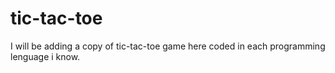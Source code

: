 # tic-tac-toe
I will be adding a copy of tic-tac-toe game here coded in each programming lenguage i know.
